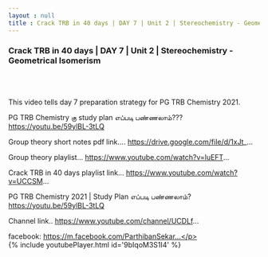 ```yaml
---
layout : null
title : Crack TRB in 40 days | DAY 7 | Unit 2 | Stereochemistry - Geometrical Isomerism
---
```

<h3>Crack TRB in 40 days | DAY 7 | Unit 2 | Stereochemistry - Geometrical Isomerism</h3><br>
<br><p>This video tells day 7 preparation strategy for PG TRB Chemistry 2021.

PG TRB Chemistry கு study plan எப்படி பண்ணலாம்??? 
https://youtu.be/59ylBL-3tLQ

Group theory short notes pdf link....
https://drive.google.com/file/d/1xJt_...

Group theory playlist...
https://www.youtube.com/watch?v=luEFT...

Crack TRB in 40 days playlist link...
https://www.youtube.com/watch?v=UCCSM...

PG TRB Chemistry 2021 | Study Plan எப்படி பண்ணலாம்?
https://youtu.be/59ylBL-3tLQ

Channel link..
https://www.youtube.com/channel/UCDLf...

facebook: https://m.facebook.com/ParthibanSekar...</p><br>
{% include youtubePlayer.html id='9bIqoM3S1I4' %}<br>